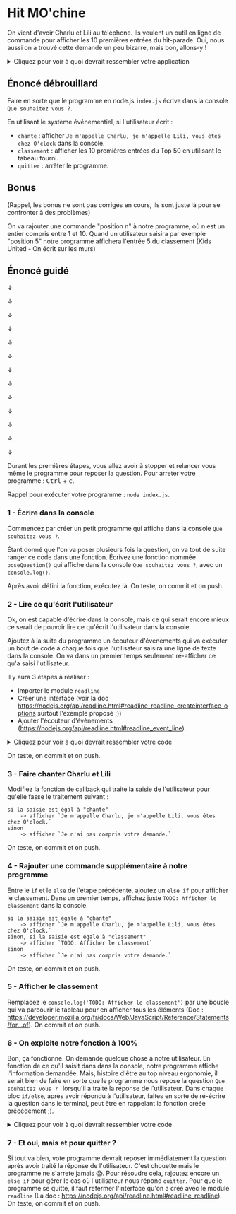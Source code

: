 # Hit MO'chine

On vient d'avoir Charlu et Lili au téléphone. Ils veulent un outil en ligne de commande pour afficher les 10 premières entrées du hit-parade. Oui, nous aussi on a trouvé cette demande un peu bizarre, mais bon, allons-y !

<details>
<summary>Cliquez pour voir à quoi devrait ressembler votre application</summary>

![Preview](images/preview.gif)

</details>

## Énoncé débrouillard

Faire en sorte que le programme en node.js `index.js` écrive dans la console `Que souhaitez vous ?`.

En utilisant le système événementiel, si l'utilisateur écrit :

- `chante` : afficher `Je m'appelle Charlu, je m'appelle Lili, vous êtes chez O'clock` dans la console.
- `classement` : afficher les 10 premières entrées du Top 50 en utilisant le tabeau fourni.
- `quitter` : arrêter le programme.

## Bonus

(Rappel, les bonus ne sont pas corrigés en cours, ils sont juste là pour se confronter à des problèmes)

On va rajouter une commande "position n" à notre programme, où n est un entier compris entre 1 et 10. Quand un utilisateur saisira par exemple "position 5" notre programme affichera l'entrée 5 du classement (Kids United - On écrit sur les murs)

## Énoncé guidé

↓

↓

↓

↓

↓

↓

↓

↓

↓

↓

↓

↓

↓

Durant les premières étapes, vous allez avoir à stopper et relancer vous même le programme pour reposer la question. Pour arreter votre programme : <kbd>Ctrl</kbd> + <kbd>c</kbd>.

Rappel pour exécuter votre programme : `node index.js`.

### 1 - Écrire dans la console

Commencez par créer un petit programme qui affiche dans la console `Que souhaitez vous ?`. 

Étant donné que l'on va poser plusieurs fois la question, on va tout de suite ranger ce code dans une fonction. Écrivez une fonction nommée `poseQuestion()` qui affiche dans la console `Que souhaitez vous ?`, avec un `console.log()`. 

Après avoir défini la fonction, exécutez là. On teste, on commit et on push.

### 2 - Lire ce qu'écrit l'utilisateur

Ok, on est capable d'écrire dans la console, mais ce qui serait encore mieux ce serait de pouvoir lire ce qu'écrit l'utilisateur dans la console.

Ajoutez à la suite du programme un écouteur d'évenements qui va exécuter un bout de code à chaque fois que l'utilisateur saisira une ligne de texte dans la console.
On va dans un premier temps seulement ré-afficher ce qu'a saisi l'utilisateur.

Il y aura 3 étapes à réaliser :
- Importer le module `readline`
- Créer une interface (voir la doc https://nodejs.org/api/readline.html#readline_readline_createinterface_options surtout l'exemple proposé ;))
- Ajouter l'écouteur d'évènements (https://nodejs.org/api/readline.html#readline_event_line). 

<details>
<summary>Cliquez pour voir à quoi devrait ressembler votre code</summary>

```
Import du module "readline"

Creation de l'interface grace au module readline.

Création du teableau avec toutes les entrées du Hit-MO'chine

A chaque fois que l'utilisateur saisi une ligne de texte {
   -> Ré-affichage de la ligne saisie
}

```
</details>

On teste, on commit et on push.


### 3 - Faire chanter Charlu et Lili

Modifiez la fonction de callback qui traite la saisie de l'utilisateur pour qu'elle fasse le traitement suivant : 
```
si la saisie est égal à "chante"
    -> afficher `Je m'appelle Charlu, je m'appelle Lili, vous êtes chez O'clock.`
sinon
    -> afficher `Je n'ai pas compris votre demande.`
```
On teste, on commit et on push.

### 4 - Rajouter une commande supplémentaire à notre programme

Entre le `if` et le `else` de l'étape précédente, ajoutez un `else if` pour afficher le classement. Dans un premier temps, affichez juste `TODO: Afficher le classement` dans la console.
```
si la saisie est égale à "chante"
    -> afficher `Je m'appelle Charlu, je m'appelle Lili, vous êtes chez O'clock.`
sinon, si la saisie est égale à "classement"
    -> afficher `TODO: Afficher le classement`
sinon
    -> afficher `Je n'ai pas compris votre demande.`
```
On teste, on commit et on push.

### 5 - Afficher le classement

Remplacez le `console.log('TODO: Afficher le classement')` par une boucle qui va parcourir le tableau pour en afficher tous les éléments (Doc : https://developer.mozilla.org/fr/docs/Web/JavaScript/Reference/Statements/for...of). On commit et on push.

### 6 - On exploite notre fonction à 100%

Bon, ça fonctionne. On demande quelque chose à notre utilisateur. En fonction de ce qu'il saisit dans dans la console, notre programme affiche l'information demandée.
Mais, histoire d'être au top niveau ergonomie, il serait bien de faire en sorte que le programme nous repose la question `Que souhaitez vous ? ` lorsqu'il a traité la réponse de l'utilisateur.
Dans chaque bloc `if/else`, après avoir répondu à l'utilisateur, faites en sorte de ré-écrire la question dans le terminal, peut être en rappelant la fonction créée précédement ;).

<details>
<summary>Cliquez pour voir à quoi devrait ressembler votre code</summary>

```
poseQuestion() {
    afficher "Que voulez vous ?"
}

A chaque fois que l'utilisateur saisi une ligne de texte {
    si la ligne est égale à "chante"
        -> afficher "Je m'appelle Charlu, je m'appelle Lili, vous êtes chez O'clock."
        -> appeler la fonction poseQuestion()
    sinon, si la réponse est égale à "classement"
        -> affichage du classement avec une boucle
        -> appeler la fonction poseQuestion()
    sinon
        -> afficher "Je n'ai pas compris votre demande."
        -> appeler la fonction poseQuestion()
}
```
On teste, on commit et on push.

</details>

### 7 - Et oui, mais et pour quitter ?


Si tout va bien, vote programme devrait reposer immédiatement la question après avoir traité la réponse de l'utilisateur. C'est chouette mais le programme ne s'arrete jamais :scream:. Pour résoudre cela, rajoutez encore un `else if` pour gérer le cas où l'utilisateur nous répond `quitter`. Pour que le programme se quitte, il faut refermer l'interface qu'on a créé avec le module `readline` (La doc : https://nodejs.org/api/readline.html#readline_readline). 
On teste, on commit et on push.